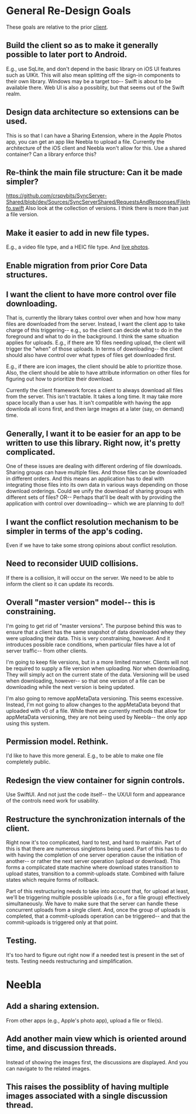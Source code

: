 # General Re-Design Goals
These goals are relative to the prior [client](https://github.com/crspybits/SyncServer-iOSClient/).

## Build the client so as to make it generally possible to later port to Android. 
E.g., use SqLite, and don't depend in the basic library on iOS UI features such as UIKit. This will also mean splitting off the sign-in components to their own library.
Windows may be a target too-- Swift is about to be available there.
Web UI is also a possiblity, but that seems out of the Swift realm.
	
## Design data architecture so extensions can be used. 
This is so that I can have a Sharing Extension, where in the Apple Photos app, you can get an app like Neebla to upload a file. Currently the architecture of the iOS client and Neebla won't allow for this.
Use a shared container? Can a library enforce this?
			
## Re-think the main file structure: Can it be made simpler?
https://github.com/crspybits/SyncServer-Shared/blob/dev/Sources/SyncServerShared/RequestsAndResponses/FileInfo.swift
Also look at the collection of versions. I think there is more than just a file version.
	
## Make it easier to add in new file types.
E.g., a video file type, and a HEIC file type.
And [live photos](https://stackoverflow.com/questions/32508375/apple-live-photo-file-format).
	
## Enable migration from prior Core Data structures.
	
## I want the client to have more control over file downloading. 
That is, currently the library takes control over when and how how many files are downloaded from the server. Instead, I want the client app to take charge of this triggering-- e.g., so the client can decide what to do in the foreground and what to do in the background. I think the same situation applies for uploads. E.g., if there are 10 files needing upload, the client will trigger the "when" of those uploads.
In terms of downloading-- the client should also have control over what types of files get downloaded first. 

E.g., if there are icon images, the client should be able to prioritize those.
Also, the client should be able to have attribute information on other files for figuring out how to prioritize their download.

Currently the client framework forces a client to always download all files from the server. This isn't tractable. It takes a long time. It may take more space locally than a user has. It isn't compatible with having the app downloda all icons first, and then large images at a later (say, on demand) time.
	
## Generally, I want it to be easier for an app to be written to use this library. Right now, it's pretty complicated.
One of these issues are dealing with different ordering of file downloads. Sharing groups can have multiple files. And those files can be downloaded in different orders. And this means an application has to deal with integrating those files into its own data in various ways depending on those download orderings. Could we unify the download of sharing groups with different sets of files? OR-- Perhaps that'll be dealt with by providing the application with control over downloading-- which we are planning to do!!
	
## I want the conflict resolution mechanism to be simpler in terms of the app's coding.
Even if we have to take some strong opinions about conflict resolution.
	
## Need to reconsider UUID collisions. 
If there is a collision, it will occur on the server. We need to be able to inform the client so it can update its records.

## Overall "master version" model-- this is constraining. 

I'm going to get rid of "master versions". The purpose behind this was to ensure that a client has the same snapshot of data downloaded whey they were uploading their data. This is very constraining, however. And it introduces possible race conditions, when particular files have a lot of server traffic-- from other clients.

I'm going to keep file versions, but in a more limited manner. Clients will not be required to supply a file version when uploading. Nor when downloading. They will simply act on the current state of the data.
Versioning will be used when downloading, however-- so that one version of a file can be downloading while the next version is being updated.

I'm also going to remove appMetaData versioning. This seems excessive. Instead, I'm not going to allow changes to the appMetaData beyond that uploaded with v0 of a file. While there are currently methods that allow for appMetaData versioning, they are not being used by Neebla-- the only app using this system.
	
## Permission model. Rethink.
I'd like to have this more general. E.g., to be able to make one file completely public.

## Redesign the view container for signin controls.
Use SwiftUI. And not just the code itself-- the UX/UI form and appearance of the controls need work for usability.

## Restructure the synchronization internals of the client. 
Right now it's too complicated, hard to test, and hard to maintain. Part of this is that there are numerous singletons being used. Part of this has to do with having the completion of one server operation cause the initiation of another-- or rather the next server operation (upload or download). This forms a complicated state machine where download states transition to upload states, transition to a commit-uploads state. Combined with failure states which require forms of rollback.

Part of this restructuring needs to take into account that, for upload at least, we'll be triggering multiple possible uploads (i.e., for a file group) effectively simultaneously. We have to make sure that the server can handle these concurrent uploads from a single client. And, once the group of uploads is completed, that a commit-uploads operation can be triggered-- and that the commit-uploads is triggered only at that point.

## Testing.
It's too hard to figure out right now if a needed test is present in the set of tests. Testing needs restructuring and simplification.

# Neebla

## Add a sharing extension. 
From other apps (e.g., Apple's photo app), upload a file or file(s).

## Add another main view which is oriented around time, and discussion threads. 
Instead of showing the images first, the discussions are displayed. And you can navigate to the related images. 

## This raises the possiblity of having multiple images associated with a single discussion thread.
